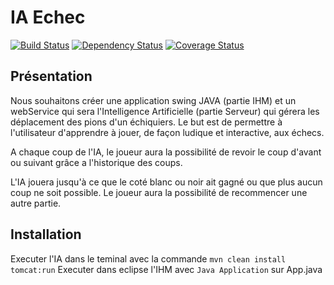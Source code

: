 # IA Echec
[![Build Status](https://travis-ci.org/ctesniere/IA-Echec.png?branch=master)](https://travis-ci.org/ctesniere/IA-Echec)
[![Dependency Status](https://gemnasium.com/ctesniere/IA-Echec.png)](https://gemnasium.com/ctesniere/IA-Echec)
[![Coverage Status](https://coveralls.io/repos/ctesniere/IA-Echec/badge.png)](https://coveralls.io/r/ctesniere/IA-Echec)


## Présentation

Nous souhaitons créer une application swing JAVA (partie IHM) et un webService qui sera l'Intelligence Artificielle (partie Serveur) qui gérera les déplacement des pions d'un échiquiers. Le but est de permettre à l'utilisateur d'apprendre à jouer, de façon ludique et interactive, aux échecs.
  
A chaque coup de l'IA, le joueur aura la possibilité de revoir le coup d'avant ou suivant grâce a l'historique des coups.
  
L'IA jouera jusqu'à ce que le coté blanc ou noir ait gagné ou que plus aucun coup ne soit possible. Le joueur aura la possibilité de recommencer une autre partie. 

## Installation

Executer l'IA dans le teminal avec la commande ``mvn clean install tomcat:run``
Executer dans eclipse l'IHM avec ``Java Application`` sur App.java